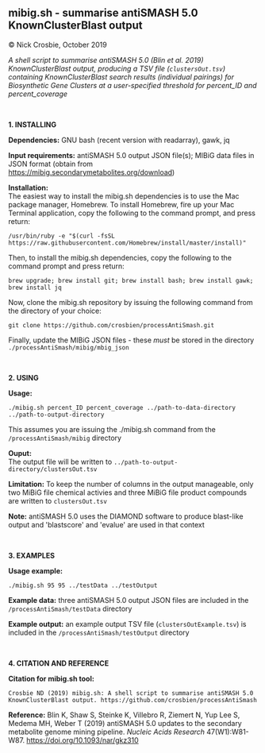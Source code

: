 
## mibig.sh - summarise antiSMASH 5.0 KnownClusterBlast output
© Nick Crosbie, October 2019

*A shell script to summarise antiSMASH 5.0 (Blin et al. 2019) KnownClusterBlast output, producing a TSV file (```clustersOut.tsv```) containing KnownClusterBlast search results (individual pairings) for Biosynthetic Gene Clusters at a user-specified threshold for percent_ID and percent_coverage*



<br/>

**1. INSTALLING**

**Dependencies:** GNU bash (recent version with readarray), gawk, jq

**Input requirements:** antiSMASH 5.0 output JSON file(s); MIBiG data files in JSON format (obtain from https://mibig.secondarymetabolites.org/download)

**Installation:** <br/> 
The easiest way to install the mibig.sh dependencies is to use the Mac package manager, Homebrew. To install Homebrew, fire up your Mac Terminal application, copy the following to the command prompt, and press return:
```
/usr/bin/ruby -e "$(curl -fsSL https://raw.githubusercontent.com/Homebrew/install/master/install)"
``` 
Then, to install the mibig.sh dependencies, copy the following to the command prompt and press return:
```
brew upgrade; brew install git; brew install bash; brew install gawk; brew install jq
```
Now, clone the mibig.sh repository by issuing the following command from the directory of your choice:
```
git clone https://github.com/crosbien/processAntiSmash.git
```
Finally, update the MIBiG JSON files - these *must* be stored in the directory ```./processAntiSmash/mibig/mbig_json```

<br/>

**2. USING**

**Usage:** 
```
./mibig.sh percent_ID percent_coverage ../path-to-data-directory ../path-to-output-directory
```
This assumes you are issuing the ./mibig.sh command from the ```/processAntiSmash/mibig``` directory

**Ouput:** <br/> 
The output file will be written to ```../path-to-output-directory/clustersOut.tsv```

**Limitation:** To keep the number of columns in the output manageable, only two MiBiG file chemical activies and three MiBiG file product compounds are written to ```clustersOut.tsv```

**Note:** antiSMASH 5.0 uses the DIAMOND software to produce blast-like output and 'blastscore' and 'evalue' are used in that context

<br/>

**3. EXAMPLES**

**Usage example:** 
```
./mibig.sh 95 95 ../testData ../testOutput
```   

**Example data:** three antiSMASH 5.0 output JSON files are included in the ```/processAntiSmash/testData``` directory

**Example output:** an example output TSV file (```clustersOutExample.tsv```) is included in the ```/processAntiSmash/testOutput``` directory

<br/>

**4. CITATION AND REFERENCE**

**Citation for mibig.sh tool:** 
```
Crosbie ND (2019) mibig.sh: A shell script to summarise antiSMASH 5.0 KnownClusterBlast output. https://github.com/crosbien/processAntiSmash
```

**Reference:** Blin K, Shaw S, Steinke K, Villebro R, Ziemert N, Yup Lee S, Medema MH, Weber T (2019) antiSMASH 5.0 updates to the secondary metabolite genome mining pipeline. *Nucleic Acids Research* 47(W1):W81-W87. https://doi.org/10.1093/nar/gkz310